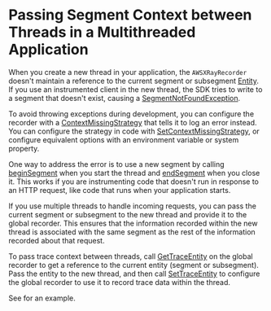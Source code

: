 # Passing Segment Context between Threads in a Multithreaded Application<a name="xray-sdk-java-multithreading"></a>

When you create a new thread in your application, the `AWSXRayRecorder` doesn't maintain a reference to the current segment or subsegment [Entity](http://docs.aws.amazon.com/xray-sdk-for-java/latest/javadoc/com/amazonaws/xray/entities/Entity.html)\. If you use an instrumented client in the new thread, the SDK tries to write to a segment that doesn't exist, causing a [SegmentNotFoundException](http://docs.aws.amazon.com/xray-sdk-for-java/latest/javadoc/com/amazonaws/xray/exceptions/SegmentNotFoundException.html)\.

To avoid throwing exceptions during development, you can configure the recorder with a [ContextMissingStrategy](http://docs.aws.amazon.com/xray-sdk-for-java/latest/javadoc/com/amazonaws/xray/strategy/ContextMissingStrategy.html) that tells it to log an error instead\. You can configure the strategy in code with [SetContextMissingStrategy](http://docs.aws.amazon.com/xray-sdk-for-java/latest/javadoc/com/amazonaws/xray/AWSXRayRecorder.html#setContextMissingStrategy-com.amazonaws.xray.strategy.ContextMissingStrategy-), or configure equivalent options with an environment variable or system property\.

One way to address the error is to use a new segment by calling [beginSegment](http://docs.aws.amazon.com/xray-sdk-for-java/latest/javadoc/com/amazonaws/xray/AWSXRayRecorder.html#beginSegment-java.lang.String-) when you start the thread and [endSegment](http://docs.aws.amazon.com/xray-sdk-for-java/latest/javadoc/com/amazonaws/xray/AWSXRayRecorder.html#endSegment--) when you close it\. This works if you are instrumenting code that doesn't run in response to an HTTP request, like code that runs when your application starts\.

If you use multiple threads to handle incoming requests, you can pass the current segment or subsegment to the new thread and provide it to the global recorder\. This ensures that the information recorded within the new thread is associated with the same segment as the rest of the information recorded about that request\.

To pass trace context between threads, call [GetTraceEntity](http://docs.aws.amazon.com/xray-sdk-for-java/latest/javadoc/com/amazonaws/xray/AWSXRayRecorder.html#getTraceEntity--) on the global recorder to get a reference to the current entity \(segment or subsegment\)\. Pass the entity to the new thread, and then call [SetTraceEntity](http://docs.aws.amazon.com/xray-sdk-for-java/latest/javadoc/com/amazonaws/xray/AWSXRayRecorder.html#setTraceEntity-com.amazonaws.xray.entities.Entity-) to configure the global recorder to use it to record trace data within the thread\.

See  for an example\.